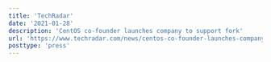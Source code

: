 ```yaml
---
title: 'TechRadar'
date: '2021-01-28'
description: 'CentOS co-founder launches company to support fork'
url: 'https://www.techradar.com/news/centos-co-founder-launches-company-to-support-fork-with-dollar4m-funding'
posttype: 'press'
---
```

